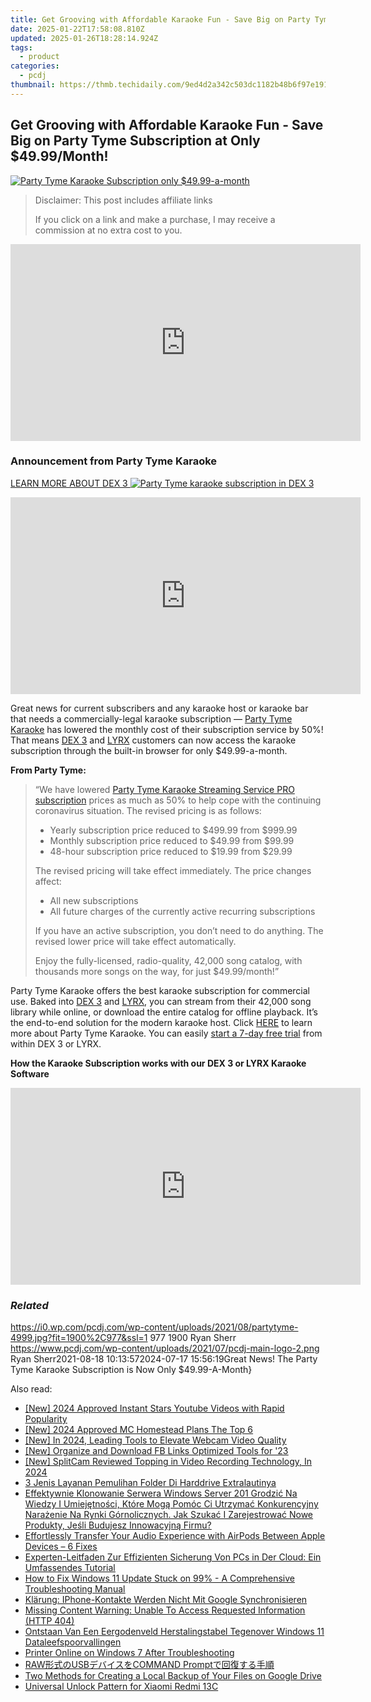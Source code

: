 ```yaml
---
title: Get Grooving with Affordable Karaoke Fun - Save Big on Party Tyme Subscription at Only $49.99/Month!
date: 2025-01-22T17:58:08.810Z
updated: 2025-01-26T18:28:14.924Z
tags:
  - product
categories:
  - pcdj
thumbnail: https://thmb.techidaily.com/9ed4d2a342c503dc1182b48b6f97e1914eb836100fe0df4621fadbbe35959f4b.jpg
---
```


## Get Grooving with Affordable Karaoke Fun - Save Big on Party Tyme Subscription at Only $49.99/Month!

[![Party Tyme Karaoke Subscription only $49.99-a-month](https://i0.wp.com/pcdj.com/wp-content/uploads/2021/08/partytyme-4999.jpg?resize=845%2C321&ssl=1)](https://i0.wp.com/pcdj.com/wp-content/uploads/2021/08/partytyme-4999.jpg?fit=1030%2C530&ssl=1 "Party Tyme Karaoke Subscription only $49.99-a-month")

>  Disclaimer: This post includes affiliate links
>
>  If you click on a link and make a purchase, I may receive a commission at no extra cost to you.
>

<!-- affiliate ads begin -->
<iframe width="560" height="315" src="https://www.youtube.com/embed/Zgwn5kVI5V4?si=1j6j4OuSSndFieXU" title="YouTube video player" frameborder="0" allow="accelerometer; autoplay; clipboard-write; encrypted-media; gyroscope; picture-in-picture; web-share" referrerpolicy="strict-origin-when-cross-origin" allowfullscreen></iframe>
<!-- affiliate ads end -->

### Announcement from Party Tyme Karaoke

[LEARN MORE ABOUT DEX 3 ![Party Tyme karaoke subscription in DEX 3](https://i1.wp.com/pcdj.com/wp-content/uploads/2017/09/dex3-partytyme-new.jpg?fit=300%2C300&ssl=1 "Party Tyme karaoke subscription in DEX 3")](https://tools.techidaily.com/pcdj/products/)

<!-- affiliate ads begin -->
<iframe width="560" height="315" src="https://www.youtube.com/embed/wNhKhWc0wLc?si=1XLYV0sXV52Xc0lu" title="YouTube video player" frameborder="0" allow="accelerometer; autoplay; clipboard-write; encrypted-media; gyroscope; picture-in-picture; web-share" referrerpolicy="strict-origin-when-cross-origin" allowfullscreen></iframe>
<!-- affiliate ads end -->

Great news for current subscribers and any karaoke host or karaoke bar that needs a commercially-legal karaoke subscription — [Party Tyme Karaoke](https://tools.techidaily.com/pcdj/products/) has lowered the monthly cost of their subscription service by 50%! That means [DEX 3](https://tools.techidaily.com/pcdj/products/) and [LYRX](https://www.lyrxkaraoke.com) customers can now access the karaoke subscription through the built-in browser for only $49.99-a-month.

**From Party Tyme:** 

> “We have lowered [Party Tyme Karaoke Streaming Service PRO subscription](https://tools.techidaily.com/pcdj/products/) prices as much as 50% to help cope with the continuing coronavirus situation. The revised pricing is as follows:
> 
> * Yearly subscription price reduced to $499.99 from $999.99
> * Monthly subscription price reduced to $49.99 from $99.99
> * 48-hour subscription price reduced to $19.99 from $29.99
> 
> The revised pricing will take effect immediately. The price changes affect:
> 
> * All new subscriptions
> * All future charges of the currently active recurring subscriptions
> 
> If you have an active subscription, you don’t need to do anything. The revised lower price will take effect automatically.
> 
> Enjoy the fully-licensed, radio-quality, 42,000 song catalog, with thousands more songs on the way, for just $49.99/month!”

Party Tyme Karaoke offers the best karaoke subscription for commercial use. Baked into [DEX 3](https://tools.techidaily.com/pcdj/products/) and [LYRX](https://www.lyrxkaraoke.com), you can stream from their 42,000 song library while online, or download the entire catalog for offline playback. It’s the end-to-end solution for the modern karaoke host. Click [HERE](https://tools.techidaily.com/pcdj/products/) to learn more about Party Tyme Karaoke. You can easily [start a 7-day free trial](https://tools.techidaily.com/pcdj/products/) from within DEX 3 or LYRX.

**How the Karaoke Subscription works with our DEX 3 or LYRX Karaoke Software**  

<!-- affiliate ads begin -->
<iframe width="560" height="315" src="https://www.youtube.com/embed/kiW7sLvL65k?si=IHSeRFsYCrfqpn2o" title="YouTube video player" frameborder="0" allow="accelerometer; autoplay; clipboard-write; encrypted-media; gyroscope; picture-in-picture; web-share" referrerpolicy="strict-origin-when-cross-origin" allowfullscreen></iframe>
<!-- affiliate ads end -->

### _Related_

https://i0.wp.com/pcdj.com/wp-content/uploads/2021/08/partytyme-4999.jpg?fit=1900%2C977&ssl=1 977 1900 Ryan Sherr https://www.pcdj.com/wp-content/uploads/2021/07/pcdj-main-logo-2.png Ryan Sherr2021-08-18 10:13:572024-07-17 15:56:19Great News! The Party Tyme Karaoke Subscription is Now Only $49.99-A-Month}

<ins class="adsbygoogle"
     style="display:block"
     data-ad-format="autorelaxed"
     data-ad-client="ca-pub-7571918770474297"
     data-ad-slot="1223367746"></ins>

<ins class="adsbygoogle"
     style="display:block"
     data-ad-client="ca-pub-7571918770474297"
     data-ad-slot="8358498916"
     data-ad-format="auto"
     data-full-width-responsive="true"></ins>

<span class="atpl-alsoreadstyle">Also read:</span>
<div><ul>
<li><a href="https://youtube-docs.techidaily.com/024-approved-instant-stars-youtube-videos-with-rapid-popularity/"><u>[New] 2024 Approved Instant Stars Youtube Videos with Rapid Popularity</u></a></li>
<li><a href="https://video-screen-grab.techidaily.com/new-2024-approved-mc-homestead-plans-the-top-6/"><u>[New] 2024 Approved MC Homestead Plans The Top 6</u></a></li>
<li><a href="https://screen-video-capture.techidaily.com/new-in-2024-leading-tools-to-elevate-webcam-video-quality/"><u>[New] In 2024, Leading Tools to Elevate Webcam Video Quality</u></a></li>
<li><a href="https://facebook-clips.techidaily.com/new-organize-and-download-fb-links-optimized-tools-for-23/"><u>[New] Organize and Download FB Links Optimized Tools for '23</u></a></li>
<li><a href="https://screen-video-capture.techidaily.com/new-splitcam-reviewed-topping-in-video-recording-technology-in-2024/"><u>[New] SplitCam Reviewed Topping in Video Recording Technology, In 2024</u></a></li>
<li><a href="https://win-exclusive.techidaily.com/3-jenis-layanan-pemulihan-folder-di-harddrive-extralautinya/"><u>3 Jenis Layanan Pemulihan Folder Di Harddrive Extralautinya</u></a></li>
<li><a href="https://win-exclusive.techidaily.com/effektywnie-klonowanie-serwera-windows-server-201-grodzic-na-wiedzy-i-umiejetnosci-ktore-moga-pomoc-ci-utrzymac-konkurencyjny-narazenie-na-rynki-gornoliczny353/"><u>Effektywnie Klonowanie Serwera Windows Server 201 Grodzić Na Wiedzy I Umiejętności, Które Mogą Pomóc Ci Utrzymać Konkurencyjny Narażenie Na Rynki Górnolicznych. Jak Szukać I Zarejestrować Nowe Produkty, Jeśli Budujesz Innowacyjną Firmu?</u></a></li>
<li><a href="https://fox-that.techidaily.com/effortlessly-transfer-your-audio-experience-with-airpods-between-apple-devices-6-fixes/"><u>Effortlessly Transfer Your Audio Experience with AirPods Between Apple Devices – 6 Fixes</u></a></li>
<li><a href="https://win-exclusive.techidaily.com/experten-leitfaden-zur-effizienten-sicherung-von-pcs-in-der-cloud-ein-umfassendes-tutorial/"><u>Experten-Leitfaden Zur Effizienten Sicherung Von PCs in Der Cloud: Ein Umfassendes Tutorial</u></a></li>
<li><a href="https://win-exclusive.techidaily.com/how-to-fix-windows-11-update-stuck-on-99-a-comprehensive-troubleshooting-manual/"><u>How to Fix Windows 11 Update Stuck on 99% - A Comprehensive Troubleshooting Manual</u></a></li>
<li><a href="https://win-online.techidaily.com/klarung-iphone-kontakte-werden-nicht-mit-google-synchronisieren/"><u>Klärung: IPhone-Kontakte Werden Nicht Mit Google Synchronisieren</u></a></li>
<li><a href="https://win-exclusive.techidaily.com/missing-content-warning-unable-to-access-requested-information-http-404/"><u>Missing Content Warning: Unable To Access Requested Information (HTTP 404)</u></a></li>
<li><a href="https://win-exclusive.techidaily.com/ontstaan-van-een-eergodenveld-herstalingstabel-tegenover-windows-11-dataleefspoorvallingen/"><u>Ontstaan Van Een Eergodenveld Herstalingstabel Tegenover Windows 11 Dataleefspoorvallingen</u></a></li>
<li><a href="https://printer-issues.techidaily.com/printer-online-on-windows-7-after-troubleshooting/"><u>Printer Online on Windows 7 After Troubleshooting</u></a></li>
<li><a href="https://win-exclusive.techidaily.com/rawusbcommand-prompt/"><u>RAW形式のUSBデバイスをCOMMAND Promptで回復する手順</u></a></li>
<li><a href="https://win-exclusive.techidaily.com/two-methods-for-creating-a-local-backup-of-your-files-on-google-drive/"><u>Two Methods for Creating a Local Backup of Your Files on Google Drive</u></a></li>
<li><a href="https://unlock-android.techidaily.com/universal-unlock-pattern-for-xiaomi-redmi-13c-by-drfone-android/"><u>Universal Unlock Pattern for Xiaomi Redmi 13C</u></a></li>
</ul></div>

